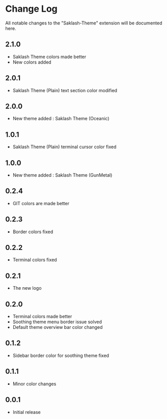 # Change Log

All notable changes to the "Saklash-Theme" extension will be documented here. 

## 2.1.0

- Saklash Theme colors made better
- New colors added

## 2.0.1

- Saklash Theme (Plain) text section color modified

## 2.0.0

- New theme added : Saklash Theme (Oceanic)

## 1.0.1

- Saklash Theme (Plain) terminal cursor color fixed

## 1.0.0

- New theme added : Saklash Theme (GunMetal) 

## 0.2.4

- GIT colors are made better

## 0.2.3

- Border colors fixed

## 0.2.2

- Terminal colors fixed

## 0.2.1

- The new logo

## 0.2.0

- Terminal colors made better
- Soothing theme menu border issue solved
- Default theme overview bar color changed

## 0.1.2

- Sidebar border color for soothing theme fixed

## 0.1.1

- Minor color changes

## 0.0.1

- Initial release